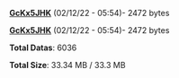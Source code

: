 [**GcKx5JHK**](/data/GcKx5JHK.txt) (02/12/22 - 05:54)- 2472 bytes

[**GcKx5JHK**](/data/GcKx5JHK.txt) (02/12/22 - 05:54)- 2472 bytes

**Total Datas**: 6036

**Total Size**: 33.34 MB / 33.3 MB